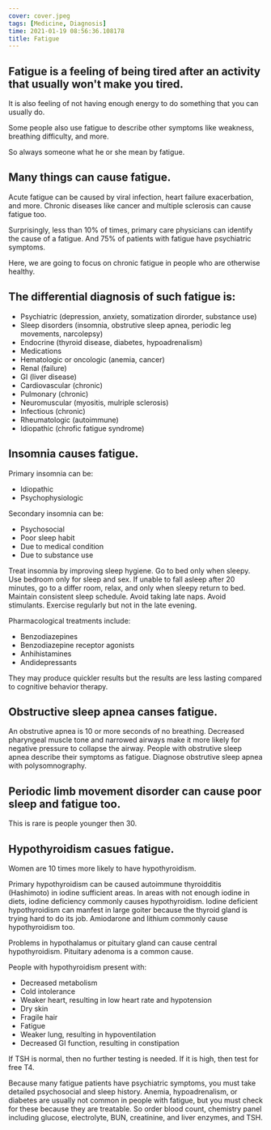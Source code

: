 ```yaml
---
cover: cover.jpeg
tags: [Medicine, Diagnosis]
time: 2021-01-19 08:56:36.108178
title: Fatigue
---
```


## Fatigue is a feeling of being tired after an activity that usually won't make you tired.

It is also feeling of not having enough energy to do something that you can usually do.

Some people also use fatigue to describe other symptoms like weakness, breathing difficulty, and more.

So always someone what he or she mean by fatigue.

## Many things can cause fatigue.

Acute fatigue can be caused by viral infection, heart failure exacerbation, and more.
Chronic diseases like cancer and multiple sclerosis can cause fatigue too.

Surprisingly, less than 10% of times, primary care physicians can identify the cause of a fatigue.
And 75% of patients with fatigue have psychiatric symptoms.

Here, we are going to focus on chronic fatigue in people who are otherwise healthy.

## The differential diagnosis of such fatigue is:

- Psychiatric (depression, anxiety, somatization dirorder, substance use)
- Sleep disorders (insomnia, obstrutive sleep apnea, periodic leg movements, narcolepsy)
- Endocrine (thyroid disease, diabetes, hypoadrenalism)
- Medications
- Hematologic or oncologic (anemia, cancer)
- Renal (failure)
- GI (liver disease)
- Cardiovascular (chronic)
- Pulmonary (chronic)
- Neuromuscular (myositis, mulriple sclerosis)
- Infectious (chronic)
- Rheumatologic (autoimmune)
- Idiopathic (chrofic fatigue syndrome)

## Insomnia causes fatigue.

Primary insomnia can be:

- Idiopathic
- Psychophysiologic

Secondary insomnia can be:

- Psychosocial
- Poor sleep habit
- Due to medical condition
- Due to substance use

Treat insomnia by improving sleep hygiene.
Go to bed only when sleepy.
Use bedroom only for sleep and sex.
If unable to fall asleep after 20 minutes, go to a differ room, relax, and only when sleepy return to bed.
Maintain consistent sleep schedule.
Avoid taking late naps.
Avoid stimulants.
Exercise regularly but not in the late evening.

Pharmacological treatments include:

- Benzodiazepines
- Benzodiazepine receptor agonists
- Anhihistamines
- Andidepressants

They may produce quickler results but the results are less lasting compared to cognitive behavior therapy.

## Obstructive sleep apnea canses fatigue.

An obstrutive apnea is 10 or more seconds of no breathing.
Decreased pharyngeal muscle tone and narrowed airways make it more likely for negative pressure to collapse the airway.
People with obstrutive sleep apnea describe their symptoms as fatigue.
Diagnose obstrutive sleep apnea with polysomnography.

## Periodic limb movement disorder can cause poor sleep and fatigue too.

This is rare is people younger then 30.

## Hypothyroidism casues fatigue.

Women are 10 times more likely to have hypothyroidism.

Primary hypothyroidism can be caused autoimmune thyroidditis (Hashimoto) in iodine sufficient areas.
In areas with not enough iodine in diets, iodine deficiency commonly causes hypothyroidism.
Iodine deficient hypothyroidism can manfest in large goiter because the thyroid gland is trying hard to do its job.
Amiodarone and lithium commonly cause hypothyroidism too.

Problems in hypothalamus or pituitary gland can cause central hypothyroidism.
Pituitary adenoma is a common cause.

People with hypothyroidism present with:

- Decreased metabolism
- Cold intolerance
- Weaker heart, resulting in low heart rate and hypotension
- Dry skin
- Fragile hair
- Fatigue
- Weaker lung, resulting in hypoventilation
- Decreased GI function, resulting in constipation

If TSH is normal, then no further testing is needed.
If it is high, then test for free T4.

Because many fatigue patients have psychiatric symptoms, you must take detailed psychosocial and sleep history.
Anemia, hypoadrenalism, or diabetes are usually not common in people with fatigue, but you must check for these because they are treatable.
So order blood count, chemistry panel including glucose, electrolyte, BUN, creatinine, and liver enzymes, and TSH.
